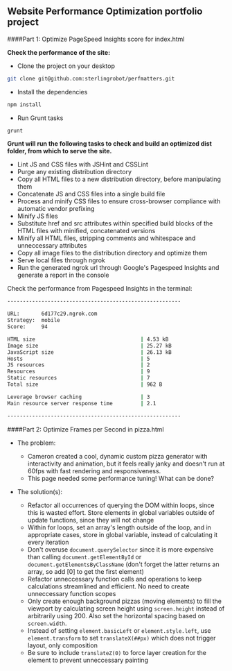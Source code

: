 ## Website Performance Optimization portfolio project


####Part 1: Optimize PageSpeed Insights score for index.html

**Check the performance of the site:**

- Clone the project on your desktop
```bash
git clone git@github.com:sterlingrobot/perfmatters.git
```
- Install the dependencies
```bash
npm install
```

- Run Grunt tasks
```bash
grunt
```

**Grunt will run the following tasks to check and build an optimized dist folder,
from which to serve the site.**

- Lint JS and CSS files with JSHint and CSSLint
- Purge any existing distribution directory
- Copy all HTML files to a new distribution directory, before manipulating them
- Concatenate JS and CSS files into a single build file
- Process and minify CSS files to ensure cross-browser compliance with automatic vendor prefixing
- Minify JS files
- Substitute href and src attributes within specified build blocks of the HTML files with minified, concatenated versions
- Minify all HTML files, stripping comments and whitespace and unneccessary attributes
- Copy all image files to the distribution directory and optimize them
- Serve local files through ngrok
- Run the generated ngrok url through Google's Pagespeed Insights and generate a report in the console

Check the performance from Pagespeed Insights in the terminal:
```bash
--------------------------------------------------------

URL:       6d177c29.ngrok.com
Strategy:  mobile
Score:     94

HTML size                                  | 4.53 kB
Image size                                 | 25.27 kB
JavaScript size                            | 26.13 kB
Hosts                                      | 5
JS resources                               | 2
Resources                                  | 9
Static resources                           | 7
Total size                                 | 962 B

Leverage browser caching                   | 3
Main resource server response time         | 2.1

--------------------------------------------------------
```

####Part 2: Optimize Frames per Second in pizza.html

- The problem:
  * Cameron created a cool, dynamic custom pizza generator with interactivity and animation, but it feels really janky and doesn't run at 60fps with fast rendering and responsiveness.
  * This page needed some performance tuning!  What can be done?

- The solution(s):
  * Refactor all occurrences of querying the DOM within loops, since this is wasted effort.
    Store elements in global variables outside of update functions, since they will not change
  * Within for loops, set an array's length outside of the loop, and in appropriate cases, store in
    global variable, instead of calculating it every iteration
  * Don't overuse `document.querySelector` since it is more expensive than calling `document.getElementById`
    or `document.getElementsByClassName` (don't forget the latter returns an array, so add [0] to get the
    first element)
  * Refactor unneccessary function calls and operations to keep calculations streamlined and efficient.  No
    need to create unneccessary function scopes
  * Only create enough background pizzas (moving elements) to fill the viewport by calculating screen height
  	using `screen.height` instead of arbitrarily using 200. Also set the horizontal spacing based on `screen.width`.
  * Instead of setting `element.basicLeft` or `element.style.left`, use `element.transform` to set `translateX(##px)`
    which does not trigger layout, only composition
  * Be sure to include `translateZ(0)` to force layer creation for the element to prevent unneccessary painting



